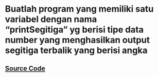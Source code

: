 # Buatlah program yang memiliki satu variabel dengan nama “printSegitiga” yg berisi tipe data number yang menghasilkan output segitiga terbalik yang berisi angka


## [Source Code](https://playcode.io/736259)